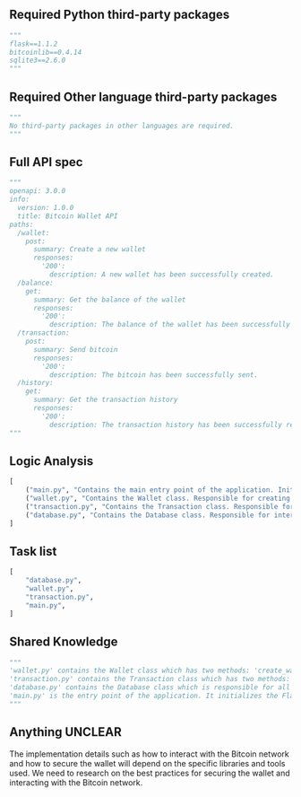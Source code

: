 ## Required Python third-party packages
```python
"""
flask==1.1.2
bitcoinlib==0.4.14
sqlite3==2.6.0
"""
```

## Required Other language third-party packages
```python
"""
No third-party packages in other languages are required.
"""
```

## Full API spec
```python
"""
openapi: 3.0.0
info:
  version: 1.0.0
  title: Bitcoin Wallet API
paths:
  /wallet:
    post:
      summary: Create a new wallet
      responses:
        '200':
          description: A new wallet has been successfully created.
  /balance:
    get:
      summary: Get the balance of the wallet
      responses:
        '200':
          description: The balance of the wallet has been successfully retrieved.
  /transaction:
    post:
      summary: Send bitcoin
      responses:
        '200':
          description: The bitcoin has been successfully sent.
  /history:
    get:
      summary: Get the transaction history
      responses:
        '200':
          description: The transaction history has been successfully retrieved.
"""
```

## Logic Analysis
```python
[
    ("main.py", "Contains the main entry point of the application. Initializes Flask app and routes."),
    ("wallet.py", "Contains the Wallet class. Responsible for creating new wallets and getting the balance."),
    ("transaction.py", "Contains the Transaction class. Responsible for sending bitcoin and getting the transaction history."),
    ("database.py", "Contains the Database class. Responsible for interacting with the SQLite database.")
]
```

## Task list
```python
[
    "database.py",
    "wallet.py",
    "transaction.py",
    "main.py",
]
```

## Shared Knowledge
```python
"""
'wallet.py' contains the Wallet class which has two methods: 'create_wallet' and 'get_balance'. 
'transaction.py' contains the Transaction class which has two methods: 'send_bitcoin' and 'get_transaction_history'.
'database.py' contains the Database class which is responsible for all database operations.
'main.py' is the entry point of the application. It initializes the Flask app and routes.
"""
```

## Anything UNCLEAR
The implementation details such as how to interact with the Bitcoin network and how to secure the wallet will depend on the specific libraries and tools used. We need to research on the best practices for securing the wallet and interacting with the Bitcoin network.